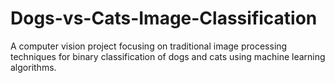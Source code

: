 # Dogs-vs-Cats-Image-Classification
A computer vision project focusing on traditional image processing techniques for binary classification of dogs and cats using machine learning algorithms.
